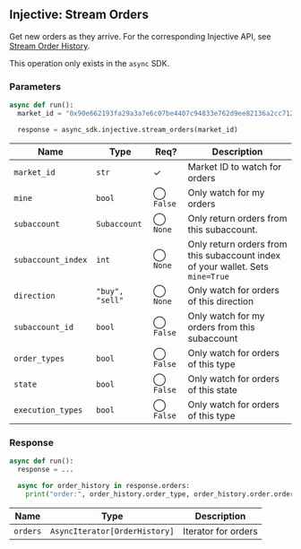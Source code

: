 ## Injective: Stream Orders

Get new orders as they arrive. For the corresponding Injective API, see [Stream Order History][stream-order-history].

[stream-order-history]: https://api.injective.exchange/#injectivederivativeexchangerpc-streamordershistory

<aside class="notice">
This operation only exists in the <code>async</code> SDK.
</aside>

### Parameters

```python
async def run():
  market_id = "0x90e662193fa29a3a7e6c07be4407c94833e762d9ee82136a2cc712d6b87d7de3"

  response = async_sdk.injective.stream_orders(market_id)
```

| Name | Type | Req? | Description |
| - | - | - | - |
| `market_id` | `str` | ✓ | Market ID to watch for orders |
| `mine` | `bool` | ◯ `False` | Only watch for my orders |
| `subaccount` | `Subaccount` | ◯ `None` | Only return orders from this subaccount. |
| `subaccount_index` | `int` | ◯ `None` | Only return orders from this subaccount index of your wallet. Sets `mine=True` |
| `direction` | `"buy", "sell"` | ◯ `None` | Only watch for orders of this direction |
| `subaccount_id` | `bool` | ◯ `False` | Only watch for my orders from this subaccount |
| `order_types` | `bool` | ◯ `False` | Only watch for orders of this type |
| `state` | `bool` | ◯ `False` | Only watch for orders of this state |
| `execution_types` | `bool` | ◯ `False` | Only watch for orders of this type |

### Response

```python
async def run():
  response = ...

  async for order_history in response.orders:
    print("order:", order_history.order_type, order_history.order.order_hash)
```

| Name | Type | Description |
| - | - | - |
| `orders` | `AsyncIterator[OrderHistory]` | Iterator for orders |
